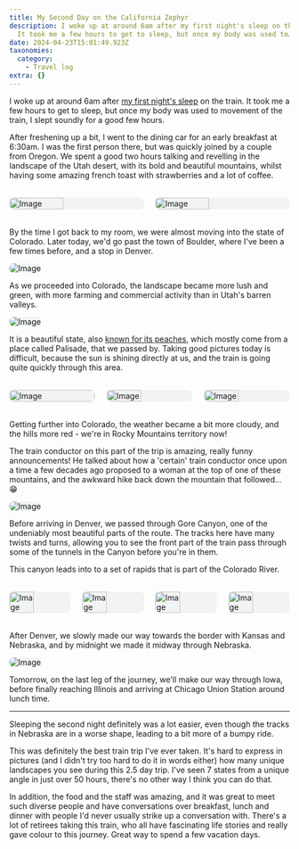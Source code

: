 ```yaml
---
title: My Second Day on the California Zephyr
description: I woke up at around 6am after my first night's sleep on the train.
  It took me a few hours to get to sleep, but once my body was used to…
date: 2024-04-23T15:01:49.923Z
taxonomies:
  category:
    - Travel log
extra: {}
---
```


I woke up at around 6am after [my first night's sleep](https://schof.co/california-zephyr) on the train. It took me a few hours to get to sleep, but once my body was used to movement of the train, I slept soundly for a good few hours.

After freshening up a bit, I went to the dining car for an early breakfast at 6:30am. I was the first person there, but was quickly joined by a couple from Oregon. We spent a good two hours talking and revelling in the landscape of the Utah desert, with its bold and beautiful mountains, whilst having some amazing french toast with strawberries and a lot of coffee.

<style>@media (min-width: 700px) { .collage { display: flex; gap: 1.3rem; flex-wrap: wrap; margin: 2rem 0; } .collage > * { flex: 1; width: 40%; height: auto; margin: 0; } }</style><div class="collage">

<img src="https://mirri.link/JdK_56S" alt="Image" />
<img src="https://mirri.link/0ijmObS" alt="Image" />

</div>

By the time I got back to my room, we were almost moving into the state of Colorado. Later today, we'd go past the town of Boulder, where I've been a few times before, and a stop in Denver.

<img src="https://mirri.link/rS7EyEv" alt="Image" />

As we proceeded into Colorado, the landscape became more lush and green, with more farming and commercial activity than in Utah's barren valleys.

<img src="https://mirri.link/XOI1BpY" alt="Image" />

It is a beautiful state, also [known for its peaches](https://www.coloradoinfo.com/blog_post/palisade-peaches-delicious-colorado-history/), which mostly come from a place called Palisade, that we passed by. Taking good pictures today is difficult, because the sun is shining directly at us, and the train is going quite quickly through this area.

<style>@media (min-width: 700px) { .collage { display: flex; gap: 1.3rem; flex-wrap: wrap; margin: 2rem 0; } .collage > * { flex: 1; width: 40%; height: auto; margin: 0; } }</style><div class="collage">

<img src="https://mirri.link/zwbfc_J" alt="Image" />
<img src="https://mirri.link/kRKFjdY" alt="Image" />
<img src="https://mirri.link/bmlq-wh" alt="Image" />

</div>

Getting further into Colorado, the weather became a bit more cloudy, and the hills more red - we're in Rocky Mountains territory now!

The train conductor on this part of the trip is amazing, really funny announcements! He talked about how a 'certain' train conductor once upon a time a few decades ago proposed to a woman at the top of one of these mountains, and the awkward hike back down the mountain that followed... 😁

<img src="https://mirri.link/5FfG4GW" alt="Image" />

Before arriving in Denver, we passed through Gore Canyon, one of the undeniably most beautiful parts of the route. The tracks here have many twists and turns, allowing you to see the front part of the train pass through some of the tunnels in the Canyon before you're in them.

This canyon leads into to a set of rapids that is part of the Colorado River.

<style>@media (min-width: 700px) { .collage { display: flex; gap: 1.3rem; flex-wrap: wrap; margin: 2rem 0; } .collage > * { flex: 1; width: 40%; height: auto; margin: 0; } }</style><div class="collage">

<img src="https://mirri.link/IC6OKN_" alt="Image" />
<img src="https://mirri.link/PW7x0WO" alt="Image" />
<img src="https://mirri.link/flKVNqK" alt="Image" />
<img src="https://mirri.link/e4b6lP8" alt="Image" />

</div>

After Denver, we slowly made our way towards the border with Kansas and Nebraska, and by midnight we made it midway through Nebraska.

<img src="https://mirri.link/AqwSASN" alt="Image" />

Tomorrow, on the last leg of the journey, we'll make our way through Iowa, before finally reaching Illinois and arriving at Chicago Union Station around lunch time.

---

Sleeping the second night definitely was a lot easier, even though the tracks in Nebraska are in a worse shape, leading to a bit more of a bumpy ride.

This was definitely the best train trip I've ever taken. It's hard to express in pictures (and I didn't try too hard to do it in words either) how many unique landscapes you see during this 2.5 day trip. I've seen 7 states from a unique angle in just over 50 hours, there's no other way I think you can do that.

In addition, the food and the staff was amazing, and it was great to meet such diverse people and have conversations over breakfast, lunch and dinner with people I'd never usually strike up a conversation with. There's a lot of retirees taking this train, who all have fascinating life stories and really gave colour to this journey. Great way to spend a few vacation days.

<style>img { border-radius: 0.5rem; background: #f2f3f4; } @media (min-width: 600px) { .collage:has(img:nth-child(3)):not(:has(img:nth-child(4))) img:first-child { width: 100%; } }</style>

<style>a[href="#internal-link"] { color: #9b9b9b; text-decoration: none !important; }</style>